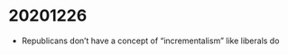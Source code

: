 # 20201226

-   Republicans don&rsquo;t have a concept of &ldquo;incrementalism&rdquo; like liberals do

